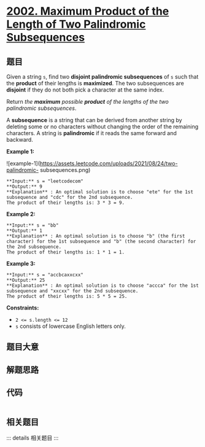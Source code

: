 # [2002. Maximum Product of the Length of Two Palindromic Subsequences](https://leetcode.com/problems/maximum-product-of-the-length-of-two-palindromic-subsequences)

## 题目

Given a string `s`, find two **disjoint palindromic subsequences** of `s` such
that the **product** of their lengths is **maximized**. The two subsequences
are **disjoint** if they do not both pick a character at the same index.

Return _the **maximum** possible **product** of the lengths of the two
palindromic subsequences_.

A **subsequence** is a string that can be derived from another string by
deleting some or no characters without changing the order of the remaining
characters. A string is **palindromic** if it reads the same forward and
backward.



**Example 1:**

![example-1](https://assets.leetcode.com/uploads/2021/08/24/two-palindromic-
subsequences.png)

    
    
    **Input:** s = "leetcodecom"
    **Output:** 9
    **Explanation** : An optimal solution is to choose "ete" for the 1st subsequence and "cdc" for the 2nd subsequence.
    The product of their lengths is: 3 * 3 = 9.
    

**Example 2:**

    
    
    **Input:** s = "bb"
    **Output:** 1
    **Explanation** : An optimal solution is to choose "b" (the first character) for the 1st subsequence and "b" (the second character) for the 2nd subsequence.
    The product of their lengths is: 1 * 1 = 1.
    

**Example 3:**

    
    
    **Input:** s = "accbcaxxcxx"
    **Output:** 25
    **Explanation** : An optimal solution is to choose "accca" for the 1st subsequence and "xxcxx" for the 2nd subsequence.
    The product of their lengths is: 5 * 5 = 25.
    



**Constraints:**

  * `2 <= s.length <= 12`
  * `s` consists of lowercase English letters only.


## 题目大意

## 解题思路

## 代码

```javascript

```

## 相关题目

::: details 相关题目
:::
